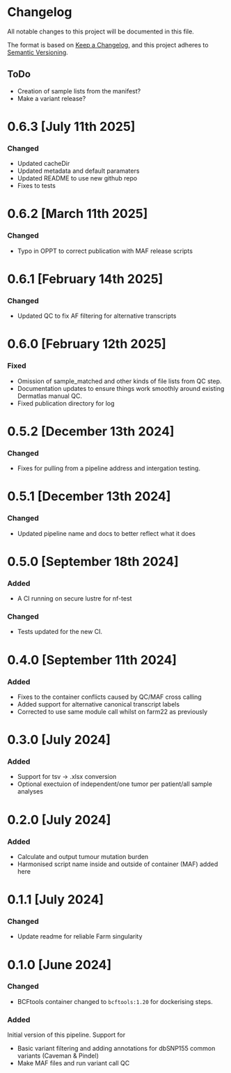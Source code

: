 # Changelog
All notable changes to this project will be documented in this file.

The format is based on [Keep a Changelog](https://keepachangelog.com/en/1.0.0/),
and this project adheres to [Semantic Versioning](https://semver.org/spec/v2.0.0.html).

## ToDo
- Creation of sample lists from the manifest?
- Make a variant release? 

# 0.6.3 [July 11th 2025]
### Changed
- Updated cacheDir
- Updated metadata and default paramaters
- Updated README to use new github repo
- Fixes to tests

# 0.6.2 [March 11th 2025]
### Changed
- Typo in OPPT to correct publication with MAF release scripts

# 0.6.1 [February 14th 2025]
### Changed
- Updated QC to fix AF filtering for alternative transcripts

# 0.6.0 [February 12th 2025]
### Fixed
- Omission of sample_matched and other kinds of file lists from QC step. 
- Documentation updates to ensure things work smoothly around existing Dermatlas manual QC.
- Fixed publication directory for log 


# 0.5.2 [December 13th 2024]
### Changed
- Fixes for pulling from a pipeline address and intergation testing.

# 0.5.1 [December 13th 2024]
### Changed
- Updated pipeline name and docs to better reflect what it does

# 0.5.0 [September 18th 2024]
### Added
- A CI running on secure lustre for nf-test
### Changed
- Tests updated for the new CI.

# 0.4.0 [September 11th 2024]
### Added
- Fixes to the container conflicts caused by QC/MAF cross calling 
- Added support for alternative canonical transcript labels 
- Corrected to use same module call whilst on farm22 as previously

# 0.3.0 [July 2024]
### Added
- Support for tsv -> .xlsx conversion
- Optional exectuion of independent/one tumor per patient/all sample analyses

# 0.2.0 [July 2024]
### Added
- Calculate and output tumour mutation burden
- Harmonised script name inside and outside of container (MAF) added here

# 0.1.1 [July 2024]
### Changed
- Update readme for reliable Farm singularity

# 0.1.0 [June 2024]
### Changed
- BCFtools container changed to `bcftools:1.20` for dockerising steps.

### Added 
Initial version of this pipeline. Support for 
- Basic variant filtering and adding annotations for dbSNP155 common variants (Caveman & Pindel)
- Make MAF files and run variant call QC

